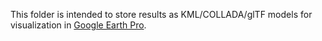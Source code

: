 This folder is intended to store results as KML/COLLADA/glTF models for visualization in [Google Earth Pro](https://www.google.de/earth/download/gep/agree.html).